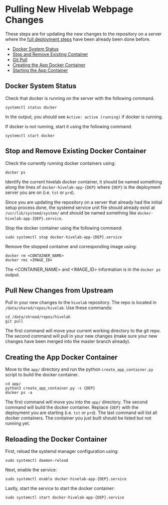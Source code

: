 # Pulling New Hivelab Webpage Changes

These steps are for updating the new changes to the repository on a server where the [full deployment steps](/documentation/clean_deployment.md) have been already been done before. 

- [Docker System Status](#docker-system-status)
- [Stop and Remove Existing Container](#stop-and-remove-existing-docker-container)
- [Git Pull](#pull-new-changes-from-upstream)
- [Creating the App Docker Container](#creating-the-app-docker-container)
- [Starting the App Container](#starting-the-docker-container)

## Docker System Status 

Check that docker is running on the server with the following command. 

```
systemctl status docker
```

In the output, you should see `Active: active (running)` if docker is running.  

If docker is not running, start it using the following command.

```
systemctl start docker
```

## Stop and Remove Existing Docker Container 

Check the currently running docker containers using: 

```
docker ps
```

Identify the current hivelab docker container, it should be named something along the lines of `docker-hivelab-app-{DEP}` where `{DEP}` is the deployment server you are on (i.e. `tst` or `prd`). 

Since you are updating the repository on a server that already had the initial setup process done, the systemd service unit file should already exist at `/usr/lib/systemd/system/` and should be named something like `docker-hivelab-app-{DEP}.service`. 

Stop the docker container using the following command:

```
sudo systemctl stop docker-hivelab-app-{DEP}.service
```

Remove the stopped container and corresponding image using:

```
docker rm <CONTAINER_NAME>
docker rmi <IMAGE_ID>
```
The <CONTAINER_NAME> and <IMAGE_ID> information is in the `docker ps` output. 

## Pull New Changes from Upstream

Pull in your new changes to the `hivelab` repository. The repo is located in `/data/shared/repos/hivelab`. Use these commands:

```
cd /data/shread/repos/hivelab
git pull
```

The first command will move your current working directory to the git repo. The second command will pull in your new changes (make sure your new changes have been merged into the master branch already). 

## Creating the App Docker Container 

Move to the `app/` directory and run the python `create_app_container.py` script to build the docker container. 

```
cd app/
python3 create_app_container.py -s {DEP}
docker ps -a
```

The first command will move you into the `app/` directory. The second command will build the docker container. Replace `{DEP}` with the deployment you are starting (i.e. `tst` or `prd`). The last command will list all docker containers. The container you just built should be listed but not running yet. 

## Reloading the Docker Container

First, reload the systemd manager configuration using:

```
sudo systemctl daemon-reload
```

Next, enable the service: 

```
sudo systemctl enable docker-hivelab-app-{DEP}.service
```

Lastly, start the service to start the docker container:

```
sudo systemctl start docker-hivelab-app-{DEP}.service
```